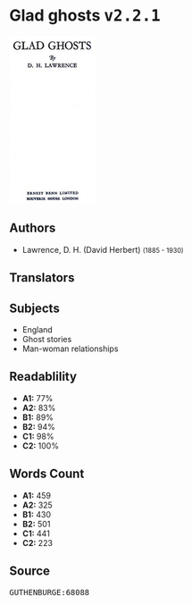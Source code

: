 # Glad ghosts <kbd>v2.2.1</kbd>

![](./cover.medium.jpg "")

## Authors


 - Lawrence, D. H. (David Herbert) <small>(1885 - 1930)</small>

## Translators



## Subjects


 - England
 - Ghost stories
 - Man-woman relationships

## Readablility


 - **A1:** 77%
 - **A2:** 83%
 - **B1:** 89%
 - **B2:** 94%
 - **C1:** 98%
 - **C2:** 100%

## Words Count


 - **A1:** 459
 - **A2:** 325
 - **B1:** 430
 - **B2:** 501
 - **C1:** 441
 - **C2:** 223

## Source


<kbd>GUTHENBURGE:68088</kbd>
